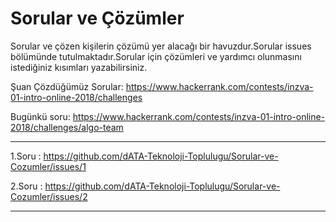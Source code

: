 # Sorular ve Çözümler
  Sorular ve çözen kişilerin çözümü yer alacağı bir havuzdur.Sorular issues bölümünde tutulmaktadır.Sorular için çözümleri ve yardımcı olunmasını istediğiniz kısımları yazabilirsiniz.

Şuan Çözdüğümüz Sorular:
https://www.hackerrank.com/contests/inzva-01-intro-online-2018/challenges

Bugünkü soru:
https://www.hackerrank.com/contests/inzva-01-intro-online-2018/challenges/algo-team



-----------------------
1.Soru : https://github.com/dATA-Teknoloji-Toplulugu/Sorular-ve-Cozumler/issues/1

2.Soru : https://github.com/dATA-Teknoloji-Toplulugu/Sorular-ve-Cozumler/issues/2

-----------------------
